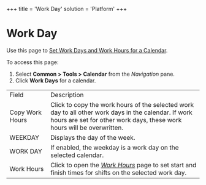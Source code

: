 +++
title = 'Work Day'
solution = 'Platform'
+++

# Work Day

<div class="use">

Use this page to [Set Work Days and Work Hours for a
Calendar](../Use_Cases/SetWorkDysHrsCalendar.htm).

</div>

To access this page:

1.  Select <span style="font-weight: bold;">Common \> Tools \>
    Calendar</span> from the
    <span style="font-style: italic;">Navigation</span> pane.
2.  Click <span style="font-weight: bold;">Work Days</span> for a
    calendar.

|                 |                                                                                                                                                                                |
| --------------- | ------------------------------------------------------------------------------------------------------------------------------------------------------------------------------ |
| Field           | Description                                                                                                                                                                    |
| Copy Work Hours | Click to copy the work hours of the selected work day to all other work days in the calendar. If work hours are set for other work days, these work hours will be overwritten. |
| WEEKDAY         | Displays the day of the week.                                                                                                                                                  |
| WORK DAY        | If enabled, the weekday is a work day on the selected calendar.                                                                                                                |
| Work Hours      | Click to open the *[Work Hours](Work_Hours.htm)* page to set start and finish times for shifts on the selected work day.                                                       |

